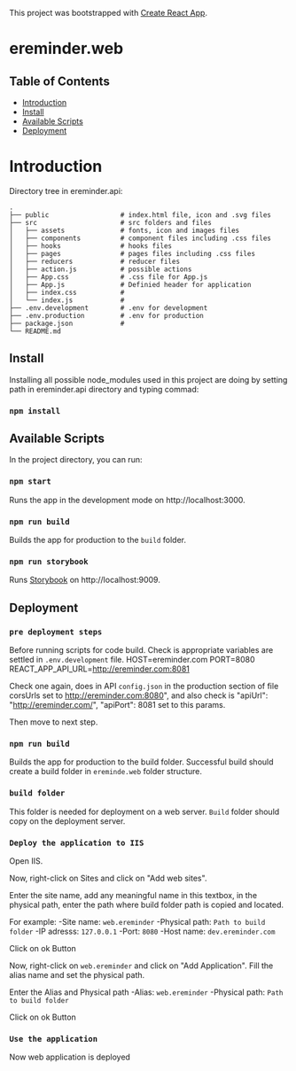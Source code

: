 This project was bootstrapped with [Create React App][1].

# ereminder.web


## Table of Contents

 - [Introduction](#introduction)
 - [Install](#install)
 - [Available Scripts](#availableScripts)
 - [Deployment](#deployment)

# Introduction

Directory tree in ereminder.api: 

    .
    ├── public                  # index.html file, icon and .svg files
    ├── src                     # src folders and files
    │   ├── assets              # fonts, icon and images files 
    │   ├── components          # component files including .css files
    │   ├── hooks               # hooks files
    │   ├── pages               # pages files including .css files
    │   ├── reducers            # reducer files
    │   ├── action.js           # possible actions 
    │   ├── App.css             # .css file for App.js
    │   ├── App.js              # Definied header for application 
    │   ├── index.css           # 
    │   └── index.js            # 
    ├── .env.development        # .env for development
    ├── .env.production         # .env for production
    ├── package.json            #
    └── README.md

## Install

Installing all possible node_modules used in this project are doing by setting path in ereminder.api directory and typing commad:

### `npm install`


## Available Scripts

In the project directory, you can run:

### `npm start`

Runs the app in the development mode on http://localhost:3000.

### `npm run build`

Builds the app for production to the `build` folder.

### `npm run storybook`

Runs [Storybook][2] on http://localhost:9009.

[1]: https://github.com/facebook/create-react-app
[2]: https://storybook.js.org

## Deployment  

### `pre deployment steps`

Before running scripts for code build. Check is appropriate variables are settled in `.env.development` file.
HOST=ereminder.com
PORT=8080
REACT_APP_API_URL=http://ereminder.com:8081

Check one again, does in API `config.json` in the production section of file corsUrls set to http://ereminder.com:8080",
and also check is "apiUrl": "http://ereminder.com/", "apiPort": 8081 set to this params.

Then move to next step.

### `npm run build`

Builds the app for production to the build folder.
Successful build should create a build folder in `ereminde.web` folder structure.

### `build folder`

This folder is needed for deployment on a web server. `Build` folder should copy on the deployment server.

### `Deploy the application to IIS`

Open IIS. 

Now, right-click on Sites and click on "Add web sites".

Enter the site name, add any meaningful name in this textbox, in the physical path, enter the path where build folder path is copied and located.

For example:
-Site name: `web.ereminder`
-Physical path: `Path to build folder`
-IP adresss: `127.0.0.1`
-Port: `8080`
-Host name: `dev.ereminder.com`

Click on ok Button 

Now, right-click on `web.ereminder` and click on "Add Application". Fill the alias name and set the physical path.

Enter the Alias and Physical path
-Alias: `web.ereminder`
-Physical path: `Path to build folder`

Click on ok Button 

### `Use the application`

Now web application is deployed


